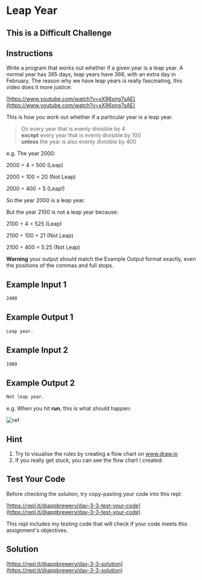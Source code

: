 # Leap Year

## This is a Difficult Challenge

## Instructions

Write a program that works out whether if a given year is a leap year. A normal year has 365 days, leap years have 366, with an extra day in February. The reason why we have leap years is really fascinating, this video does it more justice:

[https://www.youtube.com/watch?v=xX96xng7sAE](https://www.youtube.com/watch?v=xX96xng7sAE)

This is how you work out whether if a particular year is a leap year.

> On every year that is evenly divisible by 4  
> **except** every year that is evenly divisible by 100  
> **unless** the year is also evenly divisible by 400  

e.g. The year 2000:

2000 ÷ 4 = 500 (Leap)

2000 ÷ 100 = 20 (Not Leap)

2000 ÷ 400 = 5 (Leap!)

So the year 2000 is a leap year.

But the year 2100 is not a leap year because:

2100 ÷  4 = 525 (Leap)

2100 ÷ 100 = 21 (Not Leap)

2100 ÷ 400 = 5.25 (Not Leap)

**Warning** your output should match the Example Output format exactly, even the positions of the commas and full stops.

## Example Input 1

```txt
2400
```

## Example Output 1

```txt
Leap year.
```

## Example Input 2

```txt
1989
```

## Example Output 2

```txt
Not leap year.
```

e.g. When you hit **run**, this is what should happen:  

 ![ref](https://cdn.fs.teachablecdn.com/AthNqKoSm6JD4sMom2X2)

## Hint

1. Try to visualise the rules by creating a flow chart on www.draw.io
2. If you really get stuck, you can see the flow chart I created:

[](https://bit.ly/36BjS2D)

## Test Your Code

Before checking the solution, try copy-pasting your code into this repl:

[https://repl.it/@appbrewery/day-3-3-test-your-code](https://repl.it/@appbrewery/day-3-3-test-your-code)

This repl includes my testing code that will check if your code meets this assignment's objectives.

## Solution

[https://repl.it/@appbrewery/day-3-3-solution](https://repl.it/@appbrewery/day-3-3-solution)
